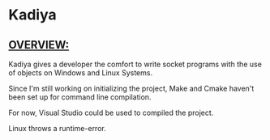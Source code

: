 # Kadiya

<u><h2>OVERVIEW:</h2></u>
<p>Kadiya gives a developer the comfort to write socket programs with the use of objects on Windows and Linux Systems.</p>

<p>Since I'm still working on initializing the project, Make and Cmake haven't been set up for command line compilation.</p>
<p>For now, Visual Studio could be used to compiled the project.</p>
<p>Linux throws a runtime-error.</p>
